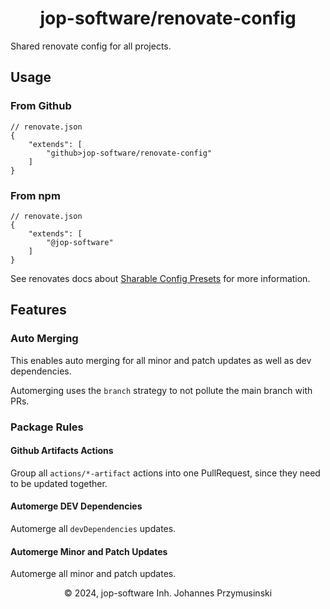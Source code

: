 <div align=center>
    <h1>jop-software/renovate-config</h1>
</div>

Shared renovate config for all projects.

## Usage

### From Github

```json5
// renovate.json
{
    "extends": [
        "github>jop-software/renovate-config"
    ]
}
```

### From npm

```json5
// renovate.json
{
    "extends": [
        "@jop-software"
    ]
}
```

See renovates docs about [Sharable Config Presets](https://docs.renovatebot.com/config-presets/) for more information.

## Features

### Auto Merging

This enables auto merging for all minor and patch updates as well as dev dependencies.

Automerging uses the `branch` strategy to not pollute the main branch with PRs.

### Package Rules

#### Github Artifacts Actions

Group all `actions/*-artifact` actions into one PullRequest, since they need to be updated together.

#### Automerge DEV Dependencies

Automerge all `devDependencies` updates.

#### Automerge Minor and Patch Updates

Automerge all minor and patch updates.

<div align=center>
    <span>&copy; 2024, jop-software Inh. Johannes Przymusinski</span>
</div>
    